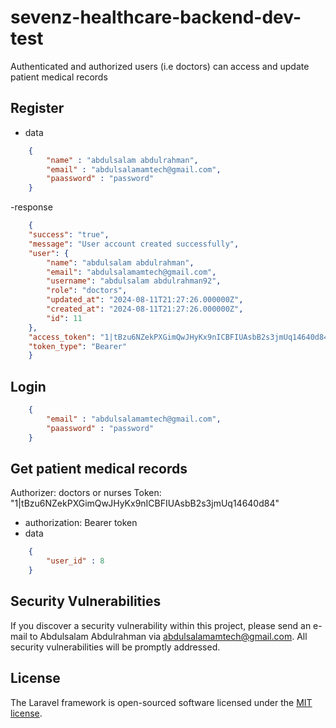 # sevenz-healthcare-backend-dev-test

Authenticated and authorized users (i.e doctors) can access and update patient medical records

## Register

- data
```json
    {
        "name" : "abdulsalam abdulrahman",
        "email" : "abdulsalamamtech@gmail.com",
        "paassword" : "password"
    }
```
-response
```json
    {
    "success": "true",
    "message": "User account created successfully",
    "user": {
        "name": "abdulsalam abdulrahman",
        "email": "abdulsalamamtech@gmail.com",
        "username": "abdulsalam abdulrahman92",
        "role": "doctors",
        "updated_at": "2024-08-11T21:27:26.000000Z",
        "created_at": "2024-08-11T21:27:26.000000Z",
        "id": 11
    },
    "access_token": "1|tBzu6NZekPXGimQwJHyKx9nICBFIUAsbB2s3jmUq14640d84",
    "token_type": "Bearer"
    }
```

## Login
```json
    {
        "email" : "abdulsalamamtech@gmail.com",
        "paassword" : "password"
    }
```

## Get patient medical records
Authorizer: doctors or nurses
Token: "1|tBzu6NZekPXGimQwJHyKx9nICBFIUAsbB2s3jmUq14640d84"
- authorization: Bearer token
- data
```json
    {
        "user_id" : 8
    }
```




## Security Vulnerabilities

If you discover a security vulnerability within this project, please send an e-mail to Abdulsalam Abdulrahman via [abdulsalamamtech@gmail.com](mailto:abdulsalamamtech@gmail.com). All security vulnerabilities will be promptly addressed.

## License

The Laravel framework is open-sourced software licensed under the [MIT license](https://opensource.org/licenses/MIT).
